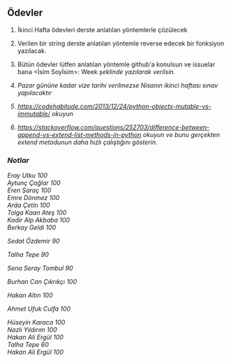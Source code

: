 ## Ödevler
1. İkinci Hafta ödevleri derste anlatılan yöntemlerle çözülecek</p>
2. Verilen bir string derste anlatılan yöntemle reverse edecek bir fonksiyon yazılacak.</p>
3. Bütün ödevler lütfen anlatılan yöntemle github'a konulsun ve issuelar bana <İsim Soyİsim>: Week<i> şeklinde yazılarak verilsin.</p>
4. Pazar gününe kadar vize tarihi verilmezse Nisanın ikinci haftası sınav yapılacaktır </p>
5. https://codehabitude.com/2013/12/24/python-objects-mutable-vs-immutable/ okuyun </p>
6. https://stackoverflow.com/questions/252703/difference-between-append-vs-extend-list-methods-in-python okuyun ve bunu gerçekten extend metodunun daha hızlı çalıştığını gösterin.

### Notlar
Eray Utku 100 <br />
Aytunç Çağlar 100 <br />
Eren Saraç 100 <br />
Emre Dönmez 100 <br />
Arda Çetin 100 <br />
Tolga Kaan Ateş 100 <br />
Kadir Alp Akbaba 100<br />
Berkay Geldi 100 </p>
Sedat Özdemir 90 </p>
Talha Tepe 90 </p>
Sena Seray Tombul 90 </p>
Burhan Can Çıkrıkçı 100 </p>
Hakan Altın 100 </p>
Ahmet Ufuk Culfa 100 </p>
Hüseyin Karaca 100<br />
Nazli Yıldırım 100 <br />
Hakan Ali Ergül 100 <br />
Talha Tepe 60 <br />
Hakan Ali Ergül 100 <br />
